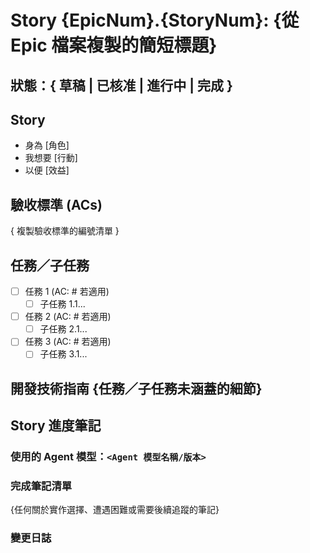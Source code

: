 # Story {EpicNum}.{StoryNum}: {從 Epic 檔案複製的簡短標題}

## 狀態：{ 草稿 | 已核准 | 進行中 | 完成 }

## Story

- 身為 [角色]
- 我想要 [行動]
- 以便 [效益]

## 驗收標準 (ACs)

{ 複製驗收標準的編號清單 }

## 任務／子任務

- [ ] 任務 1 (AC: # 若適用)
  - [ ] 子任務 1.1...
- [ ] 任務 2 (AC: # 若適用)
  - [ ] 子任務 2.1...
- [ ] 任務 3 (AC: # 若適用)
  - [ ] 子任務 3.1...

## 開發技術指南 {任務／子任務未涵蓋的細節}

## Story 進度筆記

### 使用的 Agent 模型：`<Agent 模型名稱/版本>`

### 完成筆記清單

{任何關於實作選擇、遭遇困難或需要後續追蹤的筆記}

### 變更日誌
